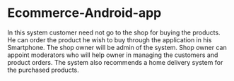 # Ecommerce-Android-app
In this system customer need not go to the shop for buying the products. He can order the product he wish to buy through the application in his Smartphone. The shop owner will be admin of the system. Shop owner can appoint moderators who will help owner in managing the customers and product orders. The system also recommends a home delivery system for the purchased products.
